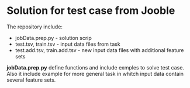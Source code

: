 # Solution for test case from Jooble

The repository include:
* jobData.prep.py - solution scrip
* test.tsv, train.tsv - input data files from task
* test.add.tsv, train.add.tsv - new input data files with additional feature sets

**jobData.prep.py** define functions and include exmples to solve test case. Also it include example for more general task in whitch input data contain several feature sets.
